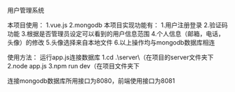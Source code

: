用户管理系统


本项目使用：
1.vue.js
2.mongodb
本项目实现功能有：
1.用户注册登录
2.验证码功能
3.根据是否管理员设定可以看到的用户信息范围
4.个人信息（邮箱，电话，头像）的修改
5.头像选择来自本地文件
6.以上操作均与mongodb数据库相连

使用方法：
运行app.js连接数据库
1.cd .\server\（在项目的server文件夹下
2.node app.js
3.npm run dev（在项目文件夹下

连接mongodb数据库所用接口为8080，前端使用接口为8081
